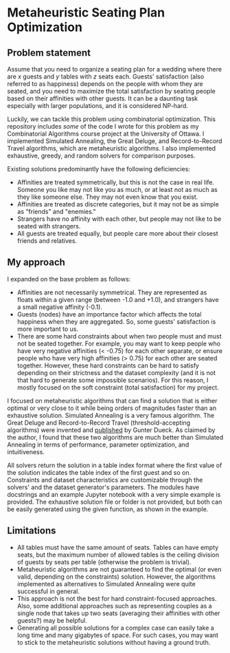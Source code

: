 # Metaheuristic Seating Plan Optimization

## Problem statement

Assume that you need to organize a seating plan for a wedding where there are $x$ guests and $y$ tables with $z$ seats each. Guests' satisfaction (also referred to as happiness) depends on the people with whom they are seated, and you need to maximize the total satisfaction by seating people based on their affinities with other guests. It can be a daunting task especially with larger populations, and it is considered NP-hard.

Luckily, we can tackle this problem using combinatorial optimization. This repository includes _some_ of the code I wrote for this problem as my Combinatorial Algorithms course project at the University of Ottawa. I implemented Simulated Annealing, the Great Deluge, and Record-to-Record Travel algorithms, which are metaheuristic algorithms. I also implemented exhaustive, greedy, and random solvers for comparison purposes.

Existing solutions predominantly have the following deficiencies:
*   Affinities are treated symmetrically, but this is not the case in real life. Someone you like may not like you as much, or at least not as much as they like someone else. They may not even know that you exist. 
*   Affinities are treated as discrete categories, but it may not be as simple as "friends" and "enemies."
*   Strangers have no affinity with each other, but people may not like to be seated  with strangers.
*   All guests are treated equally, but people care more about their closest friends and relatives.

## My approach

I expanded on the base problem as follows:

*   Affinities are not necessarily symmetrical. They are represented as floats within a given range (between -1.0 and +1.0), and strangers have a small negative affinity (-0.1).
*   Guests (nodes) have an importance factor which affects the total happiness when they are aggregated. So, some guests' satisfaction is more important to us.
*   There are some hard constraints about when two people must and must not be seated together. For example, you may want to keep people who have very negative affinities (< -0.75) for each other separate, or ensure people who have very high affinities (> 0.75) for each other are seated together. However, these hard constraints can be hard to satisfy depending on their strictness and the dataset complexity (and it is not that hard to generate some impossible scenarios). For this reason, I mostly focused on the soft constraint (total satisfaction) for my project. 

I focused on metaheuristic algorithms that can find a solution that is either optimal or very close to it while being orders of magnitudes faster than an exhaustive solution. Simulated Annealing is a very famous algorithm. The Great Deluge and Record-to-Record Travel (threshold-accepting algorithms) were invented and [published](http://logistics.iem.yzu.edu.tw/Teachers/Ycliang/Heuristic%20Optimization%20922/class%20note/New%20optimization%20heuristics.pdf) by Gunter Dueck. As claimed by the author, I found that these two algorithms are much better than Simulated Annealing in terms of performance, parameter optimization, and intuitiveness. 

All solvers return the solution in a table index format where the first value of the solution indicates the table index of the first guest and so on. Constraints and dataset characteristics are customizable through the solvers' and the dataset generator's parameters. The modules have docstrings and an example Jupyter notebook with a very simple example is provided. The exhaustive solution file or folder is not provided, but both can be easily generated using the given function, as shown in the example.

## Limitations

*   All tables must have the same amount of seats. Tables can have empty seats, but the maximum number of allowed tables is the ceiling division of guests by seats per table (otherwise the problem is trivial).
*   Metaheuristic algorithms are not guaranteed to find the optimal (or even valid, depending on the constraints) solution. However, the algorithms implemented as alternatives to Simulated Annealing were quite successful in general. 
*   This approach is not the best for hard constraint-focused approaches. Also, some additional approaches such as representing couples as a single node that takes up two seats (averaging their affinities with other guests?) may be helpful.
*   Generating all possible solutions for a complex case can easily take a long time and many gigabytes of space. For such cases, you may want to stick to the metaheuristic solutions without having a ground truth.
